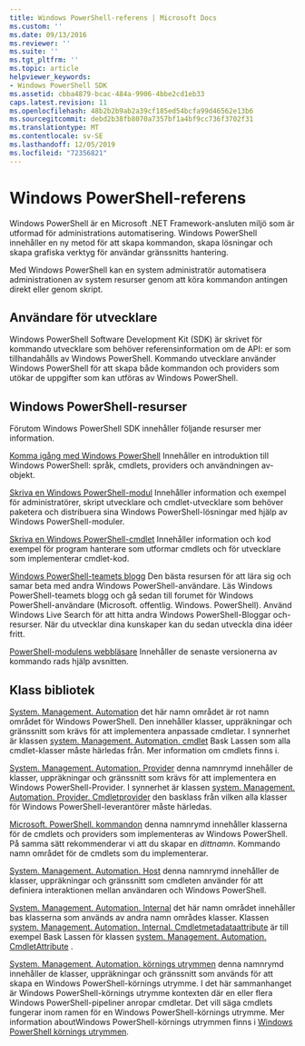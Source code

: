 ```yaml
---
title: Windows PowerShell-referens | Microsoft Docs
ms.custom: ''
ms.date: 09/13/2016
ms.reviewer: ''
ms.suite: ''
ms.tgt_pltfrm: ''
ms.topic: article
helpviewer_keywords:
- Windows PowerShell SDK
ms.assetid: cbba4879-bcac-484a-9906-4bbe2cd1eb33
caps.latest.revision: 11
ms.openlocfilehash: 48b2b2b9ab2a39cf185ed54bcfa99d46562e13b6
ms.sourcegitcommit: debd2b38fb8070a7357bf1a4bf9cc736f3702f31
ms.translationtype: MT
ms.contentlocale: sv-SE
ms.lasthandoff: 12/05/2019
ms.locfileid: "72356821"
---
```

# <a name="windows-powershell-reference"></a>Windows PowerShell-referens

Windows PowerShell är en Microsoft .NET Framework-ansluten miljö som är utformad för administrations automatisering. Windows PowerShell innehåller en ny metod för att skapa kommandon, skapa lösningar och skapa grafiska verktyg för användar gränssnitts hantering.

Med Windows PowerShell kan en system administratör automatisera administrationen av system resurser genom att köra kommandon antingen direkt eller genom skript.

## <a name="developer-audience"></a>Användare för utvecklare

Windows PowerShell Software Development Kit (SDK) är skrivet för kommando utvecklare som behöver referensinformation om de API: er som tillhandahålls av Windows PowerShell. Kommando utvecklare använder Windows PowerShell för att skapa både kommandon och providers som utökar de uppgifter som kan utföras av Windows PowerShell.

## <a name="windows-powershell-resources"></a>Windows PowerShell-resurser

Förutom Windows PowerShell SDK innehåller följande resurser mer information.

[Komma igång med Windows PowerShell](/powershell/scripting/getting-started/getting-started-with-windows-powershell) Innehåller en introduktion till Windows PowerShell: språk, cmdlets, providers och användningen av-objekt.

[Skriva en Windows PowerShell-modul](./module/writing-a-windows-powershell-module.md) Innehåller information och exempel för administratörer, skript utvecklare och cmdlet-utvecklare som behöver paketera och distribuera sina Windows PowerShell-lösningar med hjälp av Windows PowerShell-moduler.

[Skriva en Windows PowerShell-cmdlet](./cmdlet/writing-a-windows-powershell-cmdlet.md) Innehåller information och kod exempel för program hanterare som utformar cmdlets och för utvecklare som implementerar cmdlet-kod.

[Windows PowerShell-teamets blogg](https://blogs.msdn.microsoft.com/PowerShell/) Den bästa resursen för att lära sig och samar beta med andra Windows PowerShell-användare. Läs Windows PowerShell-teamets blogg och gå sedan till forumet för Windows PowerShell-användare (Microsoft. offentlig. Windows. PowerShell). Använd Windows Live Search för att hitta andra Windows PowerShell-Bloggar och-resurser. När du utvecklar dina kunskaper kan du sedan utveckla dina idéer fritt.

[PowerShell-modulens webbläsare](/powershell/module/) Innehåller de senaste versionerna av kommando rads hjälp avsnitten.

## <a name="class-libraries"></a>Klass bibliotek

[System. Management. Automation](/dotnet/api/System.Management.Automation) det här namn området är rot namn området för Windows PowerShell. Den innehåller klasser, uppräkningar och gränssnitt som krävs för att implementera anpassade cmdletar. I synnerhet är klassen [system. Management. Automation. cmdlet](/dotnet/api/System.Management.Automation.Cmdlet) Bask Lassen som alla cmdlet-klasser måste härledas från. Mer information om cmdlets finns i.

[System. Management. Automation. Provider](/dotnet/api/System.Management.Automation.Provider) denna namnrymd innehåller de klasser, uppräkningar och gränssnitt som krävs för att implementera en Windows PowerShell-Provider. I synnerhet är klassen [system. Management. Automation. Provider. Cmdletprovider](/dotnet/api/System.Management.Automation.Provider.CmdletProvider) den basklass från vilken alla klasser för Windows PowerShell-leverantörer måste härledas.

[Microsoft. PowerShell. kommandon](/dotnet/api/Microsoft.PowerShell.Commands) denna namnrymd innehåller klasserna för de cmdlets och providers som implementeras av Windows PowerShell. På samma sätt rekommenderar vi att du skapar en *dittnamn*. Kommando namn området för de cmdlets som du implementerar.

[System. Management. Automation. Host](/dotnet/api/System.Management.Automation.Host) denna namnrymd innehåller de klasser, uppräkningar och gränssnitt som cmdleten använder för att definiera interaktionen mellan användaren och Windows PowerShell.

[System. Management. Automation. Internal](/dotnet/api/System.Management.Automation.Internal) det här namn området innehåller bas klasserna som används av andra namn områdes klasser. Klassen [system. Management. Automation. Internal. Cmdletmetadataattribute](/dotnet/api/System.Management.Automation.Internal.CmdletMetadataAttribute) är till exempel Bask Lassen för klassen [system. Management. Automation. CmdletAttribute](/dotnet/api/System.Management.Automation.CmdletAttribute) .

[System. Management. Automation. körnings utrymmen](/dotnet/api/System.Management.Automation.Runspaces) denna namnrymd innehåller de klasser, uppräkningar och gränssnitt som används för att skapa en Windows PowerShell-körnings utrymme. I det här sammanhanget är Windows PowerShell-körnings utrymme kontexten där en eller flera Windows PowerShell-pipeliner anropar cmdletar. Det vill säga cmdlets fungerar inom ramen för en Windows PowerShell-körnings utrymme. Mer information aboutWindows PowerShell-körnings utrymmen finns i [Windows PowerShell körnings utrymmen](https://msdn.microsoft.com/en-us/a1582cfe-f06d-4aff-adc6-71f49a860ce9).
